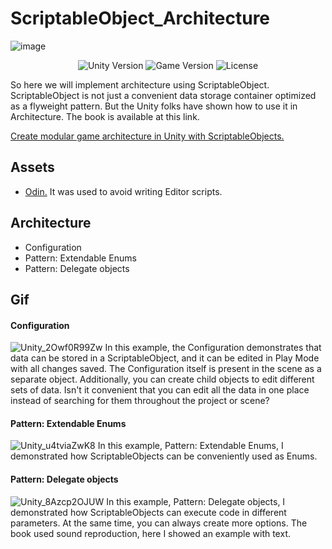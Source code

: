 # ScriptableObject_Architecture
![image](https://github.com/CreatNatoy/ScriptableObject_Architecture/assets/76531899/1e1c90df-9d4a-427a-a951-48b32735681b)
<p align="center">
    <img src="https://img.shields.io/badge/Engine-2021.3.1f1-blueviolet" alt="Unity Version">
    <img src="https://img.shields.io/badge/Version-0.1-blue" alt="Game Version">
    <img src="https://img.shields.io/badge/License-None-success" alt="License">
</p>

So here we will implement architecture using ScriptableObject.
ScriptableObject is not just a convenient data storage container optimized as a flyweight pattern. But the Unity folks have shown how to use it in Architecture.
The book is available at this link. 

[Create modular game architecture in Unity with ScriptableObjects.](https://resources.unity.com/games/create-modular-game-architecture-with-scriptable-objects-ebook?ungated=true)

## Assets
* [Odin.](https://assetstore.unity.com/packages/tools/utilities/odin-inspector-and-serializer-89041) It was used to avoid writing Editor scripts.

## Architecture
* Configuration
* Pattern: Extendable Enums
* Pattern: Delegate objects

## Gif
#### Configuration
![Unity_2Owf0R99Zw](https://github.com/CreatNatoy/ScriptableObject_Architecture/assets/76531899/0b4293b7-389d-4754-be1c-7203cf02099d)
In this example, the Configuration demonstrates that data can be stored in a ScriptableObject, and it can be edited in Play Mode with all changes saved. The Configuration itself is present in the scene as a separate object. Additionally, you can create child objects to edit different sets of data. Isn't it convenient that you can edit all the data in one place instead of searching for them throughout the project or scene?

#### Pattern: Extendable Enums
![Unity_u4tviaZwK8](https://github.com/CreatNatoy/ScriptableObject_Architecture/assets/76531899/21c3a212-1496-465e-808d-ee172b98ba79)
In this example, Pattern: Extendable Enums, I demonstrated how ScriptableObjects can be conveniently used as Enums.

#### Pattern: Delegate objects
![Unity_8Azcp2OJUW](https://github.com/CreatNatoy/ScriptableObject_Architecture/assets/76531899/ee50628e-0343-4741-afc9-21269cf34afb)
In this example, Pattern: Delegate objects, I demonstrated how ScriptableObjects can execute code in different parameters. At the same time, you can always create more options. The book used sound reproduction, here I showed an example with text.
